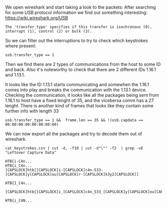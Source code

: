 We open wireshark and start taking a look to the packets:
After searching for some USB protocol information we find out something interesting:  https://wiki.wireshark.org/USB
```
The 'transfer_type' specifies if this transfer is isochronous (0), interrupt (1), control (2) or bulk (3).
```

So we can filter out the interruptions to try to check which keystrokes where present:
```
usb.transfer_type == 1
```

Then we find there are 2 types of communications from the host to some ID and back. Also it's noteworthy to check that there are 2 different IDs 1.16.1 and 1.13.1.

It looks like the ID 1.13.1 starts communicating and somewhen the 1.16.1 comes into play and breaks the communication with the 1.13.1 device.
Checking the communication, it looks like all the packages being sent from 1.16.1 to host have a fixed lenght of 35, and the vicebersa comm has a 27 lenght. There is another kind of frames that looks like they contain some further info with length 33
```
usb.transfer_type == 1 &&  frame.len == 35 && !(usb.capdata == 00:00:00:00:00:00:00:00)
```

We can now export all the packages and try to decode them out of wireshark.

```
cat keystrokes.csv | cut -d, -f10 | cut -d"\"" -f2  | grep -vE "Leftover Capture Data"

```

```
HTB[i-C4n...
HTB{i_C4n...
[CAPSLOCK]htb[[CAPSLOCK]i-[CAPSLOCK]c4n-533-[CAPSLOCK]y[CAPSLOCK]ou[CAPSLOCK]r-[CAPSLOCK]k3y2[CAPSLOCK]]

HTB{I_C4n...

[CAPSLOCK]htb{[CAPSLOCK]i_[CAPSLOCK]c4n_533_[CAPSLOCK]y[CAPSLOCK]ou[CAPSLOCK]r_[CAPSLOCK]k3y2[CAPSLOCK]}%

HTB{i_C4N...
```